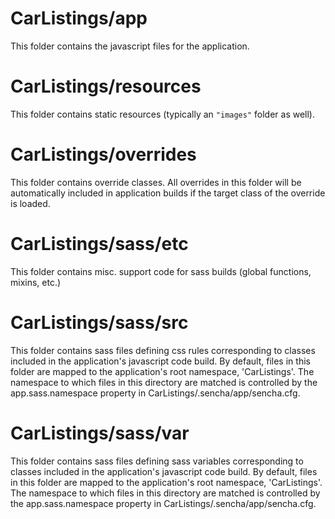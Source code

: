 # CarListings/app

This folder contains the javascript files for the application.

# CarListings/resources

This folder contains static resources (typically an `"images"` folder as well).

# CarListings/overrides

This folder contains override classes. All overrides in this folder will be 
automatically included in application builds if the target class of the override
is loaded.

# CarListings/sass/etc

This folder contains misc. support code for sass builds (global functions, 
mixins, etc.)

# CarListings/sass/src

This folder contains sass files defining css rules corresponding to classes
included in the application's javascript code build.  By default, files in this 
folder are mapped to the application's root namespace, 'CarListings'. The
namespace to which files in this directory are matched is controlled by the
app.sass.namespace property in CarListings/.sencha/app/sencha.cfg. 

# CarListings/sass/var

This folder contains sass files defining sass variables corresponding to classes
included in the application's javascript code build.  By default, files in this 
folder are mapped to the application's root namespace, 'CarListings'. The
namespace to which files in this directory are matched is controlled by the
app.sass.namespace property in CarListings/.sencha/app/sencha.cfg. 
